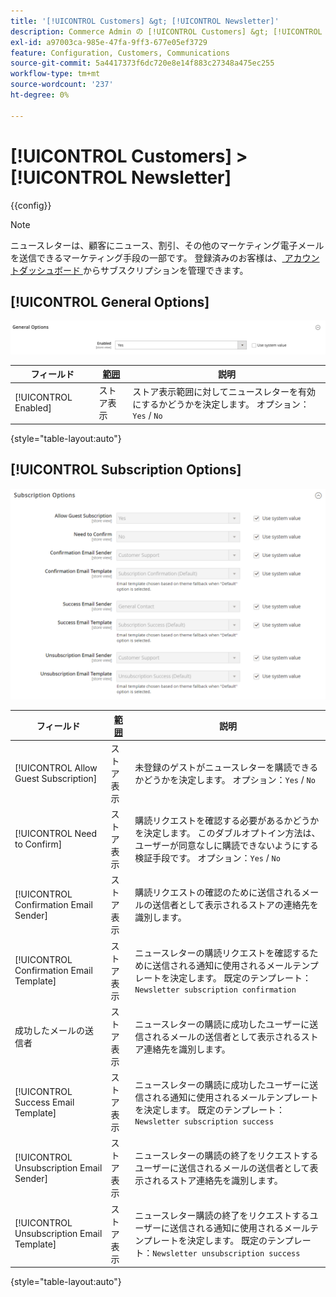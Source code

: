 ```yaml
---
title: '[!UICONTROL Customers] &gt; [!UICONTROL Newsletter]'
description: Commerce Admin の [!UICONTROL Customers] &gt; [!UICONTROL Newsletter] ページで設定を確認します。
exl-id: a97003ca-985e-47fa-9ff3-677e05ef3729
feature: Configuration, Customers, Communications
source-git-commit: 5a4417373f6dc720e8e14f883c27348a475ec255
workflow-type: tm+mt
source-wordcount: '237'
ht-degree: 0%

---
```


# [!UICONTROL Customers] > [!UICONTROL Newsletter]

{{config}}

>[!NOTE]
>
>ニュースレターは、顧客にニュース、割引、その他のマーケティング電子メールを送信できるマーケティング手段の一部です。 登録済みのお客様は、[ アカウントダッシュボード ](../../customers/account-dashboard-my-account.md) からサブスクリプションを管理できます。

## [!UICONTROL General Options]

![ 一般オプション ](./assets/newsletter-general-options.png)<!-- zoom -->

| フィールド | [ 範囲 ](../../getting-started/websites-stores-views.md#scope-settings) | 説明 |
|--- |--- |--- |
| [!UICONTROL Enabled] | ストア表示 | ストア表示範囲に対してニュースレターを有効にするかどうかを決定します。 オプション：`Yes` / `No` |

{style="table-layout:auto"}

## [!UICONTROL Subscription Options]

![ サブスクリプションオプション ](./assets/newsletter-subscription-options.png)<!-- zoom -->

<!-- [Subscription Options](https://experienceleague.adobe.com/en/docs/commerce-admin/marketing/communications/newsletters/newsletters) -->

| フィールド | [ 範囲 ](../../getting-started/websites-stores-views.md#scope-settings) | 説明 |
|--- |--- |--- |
| [!UICONTROL Allow Guest Subscription] | ストア表示 | 未登録のゲストがニュースレターを購読できるかどうかを決定します。 オプション：`Yes` / `No` |
| [!UICONTROL Need to Confirm] | ストア表示 | 購読リクエストを確認する必要があるかどうかを決定します。 このダブルオプトイン方法は、ユーザーが同意なしに購読できないようにする検証手段です。 オプション：`Yes` / `No` |
| [!UICONTROL Confirmation Email Sender] | ストア表示 | 購読リクエストの確認のために送信されるメールの送信者として表示されるストアの連絡先を識別します。 |
| [!UICONTROL Confirmation Email Template] | ストア表示 | ニュースレターの購読リクエストを確認するために送信される通知に使用されるメールテンプレートを決定します。 既定のテンプレート：`Newsletter subscription confirmation` |
| 成功したメールの送信者 | ストア表示 | ニュースレターの購読に成功したユーザーに送信されるメールの送信者として表示されるストア連絡先を識別します。 |
| [!UICONTROL Success Email Template] | ストア表示 | ニュースレターの購読に成功したユーザーに送信される通知に使用されるメールテンプレートを決定します。 既定のテンプレート：`Newsletter subscription success` |
| [!UICONTROL Unsubscription Email Sender] | ストア表示 | ニュースレターの購読の終了をリクエストするユーザーに送信されるメールの送信者として表示されるストア連絡先を識別します。 |
| [!UICONTROL Unsubscription Email Template] | ストア表示 | ニュースレター購読の終了をリクエストするユーザーに送信される通知に使用されるメールテンプレートを決定します。 既定のテンプレート：`Newsletter unsubscription success` |

{style="table-layout:auto"}
